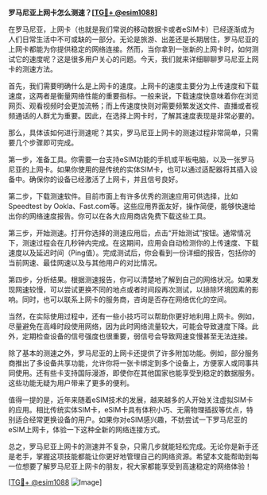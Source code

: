 **罗马尼亚上网卡怎么测速？[[TG💪+ @esim1088](https://t.me/s/esim1088)]**

在罗马尼亚，上网卡（也就是我们常说的移动数据卡或者eSIM卡）已经逐渐成为人们日常生活中不可或缺的一部分。无论是旅游、出差还是长期居住，罗马尼亚的上网卡都能为你提供稳定的网络连接。然而，当你拿到一张新的上网卡时，如何测试它的速度呢？这是很多用户关心的问题。今天，我们就来详细聊聊罗马尼亚上网卡的测速方法。

首先，我们需要明确什么是上网卡的速度。上网卡的速度主要分为上传速度和下载速度，这两者是衡量网络性能的重要指标。一般来说，下载速度快意味着你在浏览网页、观看视频时会更加流畅；而上传速度快则对需要频繁发送文件、直播或者视频通话的人群尤为重要。因此，在选择上网卡时，了解其速度表现是非常必要的。

那么，具体该如何进行测速呢？其实，罗马尼亚上网卡的测速过程非常简单，只需要几个步骤即可完成。

第一步，准备工具。你需要一台支持eSIM功能的手机或平板电脑，以及一张罗马尼亚的上网卡。如果你使用的是传统的实体SIM卡，也可以通过适配器将其插入设备中。确保你的设备已经激活了上网卡，并且信号良好。

第二步，下载测速软件。目前市面上有许多优秀的测速应用可供选择，比如Speedtest by Ookla、Fast.com等。这些应用界面友好，操作简便，能够快速给出你的网络速度报告。你可以在各大应用商店免费下载这些工具。

第三步，开始测速。打开你选择的测速应用后，点击“开始测试”按钮。通常情况下，测速过程会在几秒钟内完成。在这期间，应用会自动检测你的上传速度、下载速度以及延迟时间（Ping值）。完成测试后，你会看到一份详细的报告，包括你的当前网速、最佳网速以及与其他用户的对比情况。

第四步，分析结果。根据测速报告，你可以清楚地了解到自己的网络状况。如果发现网速较慢，可以尝试更换不同的地点或者时间段再次测试，以排除环境因素的影响。同时，也可以联系上网卡的服务商，咨询是否存在网络优化的空间。

当然，在实际使用过程中，还有一些小技巧可以帮助你更好地利用上网卡。例如，尽量避免在高峰时段使用网络，因为此时网络流量较大，可能会导致速度下降。此外，定期检查设备的信号强度也很重要，弱信号会导致网速变慢甚至无法连接。

除了基本的测速之外，罗马尼亚的上网卡还提供了许多附加功能。例如，部分服务商推出了多设备共享功能，允许你将一张卡绑定到多个设备上，方便家人或同事共同使用。还有些卡支持国际漫游，即使你在其他国家也能享受到稳定的数据服务。这些功能无疑为用户带来了更多的便利。

值得一提的是，近年来随着eSIM技术的发展，越来越多的人开始关注虚拟SIM卡的应用。相比传统实体SIM卡，eSIM卡具有体积小巧、无需物理插拔等优点，特别适合经常更换设备的用户。如果你对eSIM感兴趣，不妨尝试一下罗马尼亚的eSIM上网卡，体验一下这种全新的网络连接方式。

总之，罗马尼亚上网卡的测速并不复杂，只需几步就能轻松完成。无论你是新手还是老手，掌握这项技能都能让你更好地管理自己的网络资源。希望本文能帮助到每一位想要了解罗马尼亚上网卡的朋友，祝大家都能享受到高速稳定的网络体验！

[[TG💪+ @esim1088](https://t.me/s/esim1088) ![Image](https://i.postimg.cc/4NQfJmqS/Snipaste-2025-05-13-00-14-12.png)]